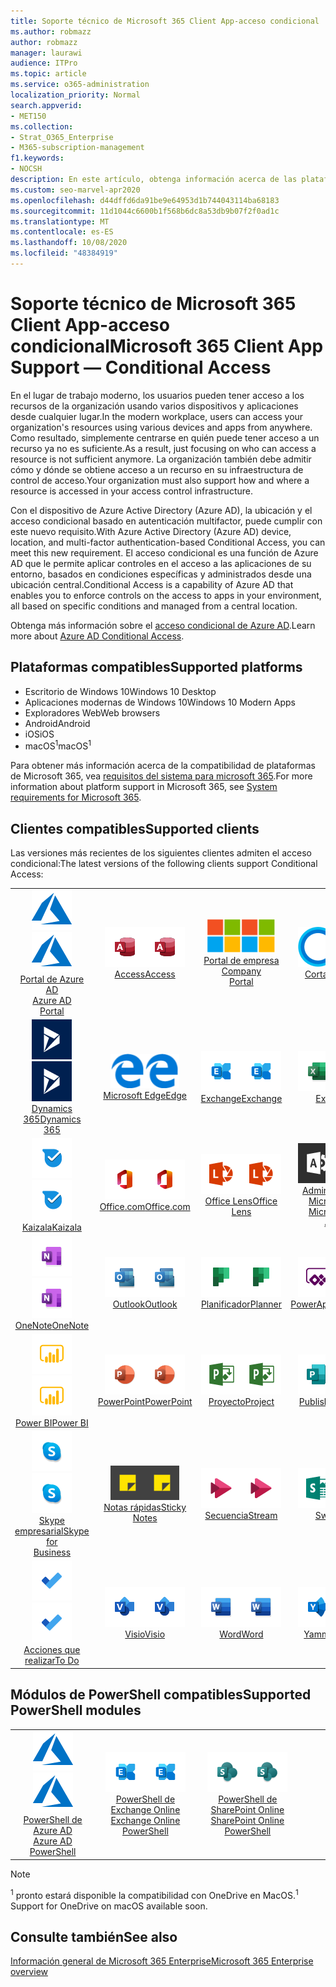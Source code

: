 ```yaml
---
title: Soporte técnico de Microsoft 365 Client App-acceso condicional
ms.author: robmazz
author: robmazz
manager: laurawi
audience: ITPro
ms.topic: article
ms.service: o365-administration
localization_priority: Normal
search.appverid:
- MET150
ms.collection:
- Strat_O365_Enterprise
- M365-subscription-management
f1.keywords:
- NOCSH
description: En este artículo, obtenga información acerca de las plataformas, los clientes y los módulos de PowerShell que admiten el acceso condicional para Microsoft 365.
ms.custom: seo-marvel-apr2020
ms.openlocfilehash: d44dffd6da91be9e64953d1b744043114ba68183
ms.sourcegitcommit: 11d1044c6600b1f568b6dc8a53db9b07f2f0ad1c
ms.translationtype: MT
ms.contentlocale: es-ES
ms.lasthandoff: 10/08/2020
ms.locfileid: "48384919"
---
```

# <a name="microsoft-365-client-app-support--conditional-access"></a><span data-ttu-id="da2d4-103">Soporte técnico de Microsoft 365 Client App-acceso condicional</span><span class="sxs-lookup"><span data-stu-id="da2d4-103">Microsoft 365 Client App Support — Conditional Access</span></span>

<span data-ttu-id="da2d4-104">En el lugar de trabajo moderno, los usuarios pueden tener acceso a los recursos de la organización usando varios dispositivos y aplicaciones desde cualquier lugar.</span><span class="sxs-lookup"><span data-stu-id="da2d4-104">In the modern workplace, users can access your organization's resources using various devices and apps from anywhere.</span></span> <span data-ttu-id="da2d4-105">Como resultado, simplemente centrarse en quién puede tener acceso a un recurso ya no es suficiente.</span><span class="sxs-lookup"><span data-stu-id="da2d4-105">As a result, just focusing on who can access a resource is not sufficient anymore.</span></span> <span data-ttu-id="da2d4-106">La organización también debe admitir cómo y dónde se obtiene acceso a un recurso en su infraestructura de control de acceso.</span><span class="sxs-lookup"><span data-stu-id="da2d4-106">Your organization must also support how and where a resource is accessed in your access control infrastructure.</span></span>

<span data-ttu-id="da2d4-107">Con el dispositivo de Azure Active Directory (Azure AD), la ubicación y el acceso condicional basado en autenticación multifactor, puede cumplir con este nuevo requisito.</span><span class="sxs-lookup"><span data-stu-id="da2d4-107">With Azure Active Directory (Azure AD) device, location, and multi-factor authentication-based Conditional Access, you can meet this new requirement.</span></span> <span data-ttu-id="da2d4-108">El acceso condicional es una función de Azure AD que le permite aplicar controles en el acceso a las aplicaciones de su entorno, basados en condiciones específicas y administrados desde una ubicación central.</span><span class="sxs-lookup"><span data-stu-id="da2d4-108">Conditional Access is a capability of Azure AD that enables you to enforce controls on the access to apps in your environment, all based on specific conditions and managed from a central location.</span></span>

<span data-ttu-id="da2d4-109">Obtenga más información sobre el [acceso condicional de Azure AD](https://docs.microsoft.com/azure/active-directory/conditional-access/).</span><span class="sxs-lookup"><span data-stu-id="da2d4-109">Learn more about [Azure AD Conditional Access](https://docs.microsoft.com/azure/active-directory/conditional-access/).</span></span>

## <a name="supported-platforms"></a><span data-ttu-id="da2d4-110">Plataformas compatibles</span><span class="sxs-lookup"><span data-stu-id="da2d4-110">Supported platforms</span></span>

 - <span data-ttu-id="da2d4-111">Escritorio de Windows 10</span><span class="sxs-lookup"><span data-stu-id="da2d4-111">Windows 10 Desktop</span></span>
 - <span data-ttu-id="da2d4-112">Aplicaciones modernas de Windows 10</span><span class="sxs-lookup"><span data-stu-id="da2d4-112">Windows 10 Modern Apps</span></span>
 - <span data-ttu-id="da2d4-113">Exploradores Web</span><span class="sxs-lookup"><span data-stu-id="da2d4-113">Web browsers</span></span>
 - <span data-ttu-id="da2d4-114">Android</span><span class="sxs-lookup"><span data-stu-id="da2d4-114">Android</span></span>
 - <span data-ttu-id="da2d4-115">iOS</span><span class="sxs-lookup"><span data-stu-id="da2d4-115">iOS</span></span>
 - <span data-ttu-id="da2d4-116">macOS<sup>1</sup></span><span class="sxs-lookup"><span data-stu-id="da2d4-116">macOS<sup>1</sup></span></span>

<span data-ttu-id="da2d4-117">Para obtener más información acerca de la compatibilidad de plataformas de Microsoft 365, vea [requisitos del sistema para microsoft 365](https://www.microsoft.com/microsoft-365/microsoft-365-and-office-resources).</span><span class="sxs-lookup"><span data-stu-id="da2d4-117">For more information about platform support in Microsoft 365, see [System requirements for Microsoft 365](https://www.microsoft.com/microsoft-365/microsoft-365-and-office-resources).</span></span>

## <a name="supported-clients"></a><span data-ttu-id="da2d4-118">Clientes compatibles</span><span class="sxs-lookup"><span data-stu-id="da2d4-118">Supported clients</span></span>

<span data-ttu-id="da2d4-119">Las versiones más recientes de los siguientes clientes admiten el acceso condicional:</span><span class="sxs-lookup"><span data-stu-id="da2d4-119">The latest versions of the following clients support Conditional Access:</span></span>

| | | | | | |
|:---:|:---:|:---:|:---:|:---:|:---:|
| <span data-ttu-id="da2d4-120">![Icono de Azure](../media/o365-azure-64x64.png)</span><span class="sxs-lookup"><span data-stu-id="da2d4-120">![Azure icon](../media/o365-azure-64x64.png)</span></span> <br> [<span data-ttu-id="da2d4-121">Portal de Azure AD <br></span><span class="sxs-lookup"><span data-stu-id="da2d4-121">Azure AD <br> Portal </span></span>](https://azure.microsoft.com/features/azure-portal/) | <span data-ttu-id="da2d4-122">![Icono de Access](../media/o365-access-64x64.png)</span><span class="sxs-lookup"><span data-stu-id="da2d4-122">![Access icon](../media/o365-access-64x64.png)</span></span> <br> [<span data-ttu-id="da2d4-123">Access</span><span class="sxs-lookup"><span data-stu-id="da2d4-123">Access</span></span>](https://products.office.com/access) | <span data-ttu-id="da2d4-124">![Icono del portal de empresa](../media/o365-microsoft-64x64.png)</span><span class="sxs-lookup"><span data-stu-id="da2d4-124">![Company portal icon](../media/o365-microsoft-64x64.png)</span></span> <br> [<span data-ttu-id="da2d4-125">Portal de empresa <br></span><span class="sxs-lookup"><span data-stu-id="da2d4-125">Company <br> Portal </span></span>](https://docs.microsoft.com/intune-user-help/sign-in-to-the-company-portal)  | <span data-ttu-id="da2d4-126">![Icono de Cortana](../media/o365-cortana-64x64.png)</span><span class="sxs-lookup"><span data-stu-id="da2d4-126">![Cortana icon](../media/o365-cortana-64x64.png)</span></span> <br> [<span data-ttu-id="da2d4-127">Cortana</span><span class="sxs-lookup"><span data-stu-id="da2d4-127">Cortana</span></span>](https://www.microsoft.com/cortana) | <span data-ttu-id="da2d4-128">![Icono de Delve](../media/o365-delve-64x64.png)</span><span class="sxs-lookup"><span data-stu-id="da2d4-128">![Delve icon](../media/o365-delve-64x64.png)</span></span> <br> [<span data-ttu-id="da2d4-129">Delve</span><span class="sxs-lookup"><span data-stu-id="da2d4-129">Delve</span></span>](https://products.office.com/business/intelligent-search) 
| <span data-ttu-id="da2d4-130">![Icono de Dynamics 365](../media/o365-dynamics365-64x64.png)</span><span class="sxs-lookup"><span data-stu-id="da2d4-130">![Dynamics 365 icon](../media/o365-dynamics365-64x64.png)</span></span> <br> [<span data-ttu-id="da2d4-131">Dynamics 365</span><span class="sxs-lookup"><span data-stu-id="da2d4-131">Dynamics 365</span></span>](https://dynamics.microsoft.com) | <span data-ttu-id="da2d4-132">![Icono de borde](../media/o365-edge-64x64.png)</span><span class="sxs-lookup"><span data-stu-id="da2d4-132">![Edge icon](../media/o365-edge-64x64.png)</span></span> <br> [<span data-ttu-id="da2d4-133">Microsoft Edge</span><span class="sxs-lookup"><span data-stu-id="da2d4-133">Edge</span></span>](https://www.microsoft.com/windows/microsoft-edge) | <span data-ttu-id="da2d4-134">![Icono de Exchange](../media/o365-exchange-64x64.png)</span><span class="sxs-lookup"><span data-stu-id="da2d4-134">![Exchange icon](../media/o365-exchange-64x64.png)</span></span> <br> [<span data-ttu-id="da2d4-135">Exchange</span><span class="sxs-lookup"><span data-stu-id="da2d4-135">Exchange</span></span>](https://products.office.com/exchange/exchange-online) | <span data-ttu-id="da2d4-136">![Icono de Excel](../media/o365-excel-64x64.png)</span><span class="sxs-lookup"><span data-stu-id="da2d4-136">![Excel icon](../media/o365-excel-64x64.png)</span></span> <br> [<span data-ttu-id="da2d4-137">Excel</span><span class="sxs-lookup"><span data-stu-id="da2d4-137">Excel</span></span>](https://products.office.com/excel) | <span data-ttu-id="da2d4-138">![Icono de formularios](../media/o365-forms-64x64.png)</span><span class="sxs-lookup"><span data-stu-id="da2d4-138">![Forms icon](../media/o365-forms-64x64.png)</span></span> <br> [<span data-ttu-id="da2d4-139">Formularios</span><span class="sxs-lookup"><span data-stu-id="da2d4-139">Forms</span></span>](https://flow.microsoft.com/connectors/shared_microsoftforms/microsoft-forms/) 
| <span data-ttu-id="da2d4-140">![Icono de Kaizala](../media/o365-kaizala-64x64.png)</span><span class="sxs-lookup"><span data-stu-id="da2d4-140">![Kaizala icon](../media/o365-kaizala-64x64.png)</span></span> <br> [<span data-ttu-id="da2d4-141">Kaizala</span><span class="sxs-lookup"><span data-stu-id="da2d4-141">Kaizala</span></span>](https://products.office.com/en/business/microsoft-kaizala) | <span data-ttu-id="da2d4-142">![Icono de Office.com](../media/o365-office-64x64.png)</span><span class="sxs-lookup"><span data-stu-id="da2d4-142">![Office.com icon](../media/o365-office-64x64.png)</span></span> <br> [<span data-ttu-id="da2d4-143">Office.com</span><span class="sxs-lookup"><span data-stu-id="da2d4-143">Office.com</span></span>](https://www.office.com/) | <span data-ttu-id="da2d4-144">![Icono de lente](../media/o365-lens-64x64.png)</span><span class="sxs-lookup"><span data-stu-id="da2d4-144">![Lens icon](../media/o365-lens-64x64.png)</span></span> <br> [<span data-ttu-id="da2d4-145">Office Lens</span><span class="sxs-lookup"><span data-stu-id="da2d4-145">Office Lens</span></span>](https://www.microsoft.com/p/office-lens/9wzdncrfj3t8?activetab=pivot%3Aoverviewtab) | <span data-ttu-id="da2d4-146">![Icono de Office 365 administrador](../media/o365-o365admin-64x64.png)</span><span class="sxs-lookup"><span data-stu-id="da2d4-146">![Office 365 Admin icon](../media/o365-o365admin-64x64.png)</span></span> <br> [<span data-ttu-id="da2d4-147">Administrador de Microsoft 365 <br></span><span class="sxs-lookup"><span data-stu-id="da2d4-147">Microsoft 365 <br> Admin</span></span>](https://products.office.com/business/manage-office-365-admin-app) | <span data-ttu-id="da2d4-148">![Icono de OneDrive para la empresa](../media/o365-OneDrive-64x64.png)</span><span class="sxs-lookup"><span data-stu-id="da2d4-148">![OneDrive for Business icon](../media/o365-OneDrive-64x64.png)</span></span> <br> [<span data-ttu-id="da2d4-149">OneDrive<sup>1</sup></span><span class="sxs-lookup"><span data-stu-id="da2d4-149">OneDrive<sup>1</sup></span></span>](https://products.office.com/onedrive-for-business/online-cloud-storage) 
| <span data-ttu-id="da2d4-150">![Icono de OneNote](../media/o365-OneNote-64x64.png)</span><span class="sxs-lookup"><span data-stu-id="da2d4-150">![OneNote icon](../media/o365-OneNote-64x64.png)</span></span> <br> [<span data-ttu-id="da2d4-151">OneNote</span><span class="sxs-lookup"><span data-stu-id="da2d4-151">OneNote</span></span>](https://products.office.com/onenote) | <span data-ttu-id="da2d4-152">![Icono de Outlook](../media/o365-outlook-64x64.png)</span><span class="sxs-lookup"><span data-stu-id="da2d4-152">![Outlook icon](../media/o365-outlook-64x64.png)</span></span> <br> [<span data-ttu-id="da2d4-153">Outlook</span><span class="sxs-lookup"><span data-stu-id="da2d4-153">Outlook</span></span>](https://products.office.com/outlook) | <span data-ttu-id="da2d4-154">![Icono de Planificador](../media/o365-planner-64x64.png)</span><span class="sxs-lookup"><span data-stu-id="da2d4-154">![Planner icon](../media/o365-planner-64x64.png)</span></span> <br> [<span data-ttu-id="da2d4-155">Planificador</span><span class="sxs-lookup"><span data-stu-id="da2d4-155">Planner</span></span>](https://products.office.com/business/task-management-software) | <span data-ttu-id="da2d4-156">![Icono de PowerApps](../media/o365-powerapps-64x64.png)</span><span class="sxs-lookup"><span data-stu-id="da2d4-156">![PowerApps icon](../media/o365-powerapps-64x64.png)</span></span> <br> [<span data-ttu-id="da2d4-157">PowerApps</span><span class="sxs-lookup"><span data-stu-id="da2d4-157">PowerApps</span></span>](https://powerapps.microsoft.com) | <span data-ttu-id="da2d4-158">![Icono de automatización de energía](../media/o365-flow-64x64.png)</span><span class="sxs-lookup"><span data-stu-id="da2d4-158">![Power Automate icon](../media/o365-flow-64x64.png)</span></span> <br> [<span data-ttu-id="da2d4-159"><br>Automatizar la alimentación</span><span class="sxs-lookup"><span data-stu-id="da2d4-159">Power <br> Automate</span></span>](https://flow.microsoft.com)
| <span data-ttu-id="da2d4-160">![Icono de PowerBI](../media/o365-powerbi-64x64.png)</span><span class="sxs-lookup"><span data-stu-id="da2d4-160">![PowerBI icon](../media/o365-powerbi-64x64.png)</span></span> <br> [<span data-ttu-id="da2d4-161">Power BI</span><span class="sxs-lookup"><span data-stu-id="da2d4-161">Power BI</span></span>](https://powerbi.microsoft.com) | <span data-ttu-id="da2d4-162">![Icono de PowerPoint](../media/o365-powerpoint-64x64.png)</span><span class="sxs-lookup"><span data-stu-id="da2d4-162">![PowerPoint icon](../media/o365-powerpoint-64x64.png)</span></span> <br> [<span data-ttu-id="da2d4-163">PowerPoint</span><span class="sxs-lookup"><span data-stu-id="da2d4-163">PowerPoint</span></span>](https://products.office.com/powerpoint) | <span data-ttu-id="da2d4-164">![Icono de proyecto](../media/o365-project-64x64.png)</span><span class="sxs-lookup"><span data-stu-id="da2d4-164">![Project icon](../media/o365-project-64x64.png)</span></span> <br> [<span data-ttu-id="da2d4-165">Proyecto</span><span class="sxs-lookup"><span data-stu-id="da2d4-165">Project</span></span>](https://products.office.com/project) | <span data-ttu-id="da2d4-166">![Icono de Publisher](../media/o365-publisher-64x64.png)</span><span class="sxs-lookup"><span data-stu-id="da2d4-166">![Publisher icon](../media/o365-publisher-64x64.png)</span></span> <br> [<span data-ttu-id="da2d4-167">Publisher</span><span class="sxs-lookup"><span data-stu-id="da2d4-167">Publisher</span></span>](https://products.office.com/publisher) | <span data-ttu-id="da2d4-168">![Icono de SharePoint](../media/o365-sharepoint-64x64.png)</span><span class="sxs-lookup"><span data-stu-id="da2d4-168">![SharePoint icon](../media/o365-sharepoint-64x64.png)</span></span> <br> [<span data-ttu-id="da2d4-169">SharePoint</span><span class="sxs-lookup"><span data-stu-id="da2d4-169">Sharepoint</span></span>](https://products.office.com/sharepoint) 
| <span data-ttu-id="da2d4-170">![Icono de Skype Empresarial](../media/o365-skypeforbusiness-64x64.png)</span><span class="sxs-lookup"><span data-stu-id="da2d4-170">![Skype for Business icon](../media/o365-skypeforbusiness-64x64.png)</span></span> <br> [<span data-ttu-id="da2d4-171">Skype <br> empresarial</span><span class="sxs-lookup"><span data-stu-id="da2d4-171">Skype for <br> Business</span></span>](https://www.skype.com/business/) | <span data-ttu-id="da2d4-172">![Icono de notas adhesivas](../media/o365-stickynotes-64x64.png)</span><span class="sxs-lookup"><span data-stu-id="da2d4-172">![Sticky Notes icon](../media/o365-stickynotes-64x64.png)</span></span> <br> [<span data-ttu-id="da2d4-173">Notas rápidas</span><span class="sxs-lookup"><span data-stu-id="da2d4-173">Sticky Notes</span></span>](https://www.microsoft.com/p/microsoft-sticky-notes/9nblggh4qghw) | <span data-ttu-id="da2d4-174">![Icono de secuencia](../media/o365-stream-64x64.png)</span><span class="sxs-lookup"><span data-stu-id="da2d4-174">![Stream icon](../media/o365-stream-64x64.png)</span></span> <br> [<span data-ttu-id="da2d4-175">Secuencia</span><span class="sxs-lookup"><span data-stu-id="da2d4-175">Stream</span></span>](https://stream.microsoft.com) | <span data-ttu-id="da2d4-176">![Icono de Sway](../media/o365-sway-64x64.png)</span><span class="sxs-lookup"><span data-stu-id="da2d4-176">![Sway icon](../media/o365-sway-64x64.png)</span></span> <br> [<span data-ttu-id="da2d4-177">Sway</span><span class="sxs-lookup"><span data-stu-id="da2d4-177">Sway</span></span>](https://sway.com) | <span data-ttu-id="da2d4-178">![Icono de Teams](../media/o365-teams-64x64.png)</span><span class="sxs-lookup"><span data-stu-id="da2d4-178">![Teams icon](../media/o365-teams-64x64.png)</span></span> <br> [<span data-ttu-id="da2d4-179">Teams</span><span class="sxs-lookup"><span data-stu-id="da2d4-179">Teams</span></span>](https://products.office.com/microsoft-teams/group-chat-software) 
| <span data-ttu-id="da2d4-180">![Icono de tareas pendientes](../media/o365-todo-64x64.png)</span><span class="sxs-lookup"><span data-stu-id="da2d4-180">![To Do icon](../media/o365-todo-64x64.png)</span></span> <br> [<span data-ttu-id="da2d4-181">Acciones que realizar</span><span class="sxs-lookup"><span data-stu-id="da2d4-181">To Do</span></span>](https://todo.microsoft.com) | <span data-ttu-id="da2d4-182">![Icono de Visio](../media/o365-visio-64x64.png)</span><span class="sxs-lookup"><span data-stu-id="da2d4-182">![Visio icon](../media/o365-visio-64x64.png)</span></span> <br> [<span data-ttu-id="da2d4-183">Visio</span><span class="sxs-lookup"><span data-stu-id="da2d4-183">Visio</span></span>](https://products.office.com/visio/flowchart-software) | <span data-ttu-id="da2d4-184">![Icono de Word](../media/o365-word-64x64.png)</span><span class="sxs-lookup"><span data-stu-id="da2d4-184">![Word icon](../media/o365-word-64x64.png)</span></span> <br> [<span data-ttu-id="da2d4-185">Word</span><span class="sxs-lookup"><span data-stu-id="da2d4-185">Word</span></span>](https://products.office.com/word) | <span data-ttu-id="da2d4-186">![Icono de Yammer](../media/o365-yammer-64x64.png)</span><span class="sxs-lookup"><span data-stu-id="da2d4-186">![Yammer icon](../media/o365-yammer-64x64.png)</span></span> <br> [<span data-ttu-id="da2d4-187">Yammer</span><span class="sxs-lookup"><span data-stu-id="da2d4-187">Yammer</span></span>](https://products.office.com/yammer/yammer-overview)

## <a name="supported-powershell-modules"></a><span data-ttu-id="da2d4-188">Módulos de PowerShell compatibles</span><span class="sxs-lookup"><span data-stu-id="da2d4-188">Supported PowerShell modules</span></span>

| | | | | | |
|:---:|:---:|:---:|:---:|:---:|:---:|
| <span data-ttu-id="da2d4-189">![Icono de Azure](../media/o365-azure-64x64.png)</span><span class="sxs-lookup"><span data-stu-id="da2d4-189">![Azure icon](../media/o365-azure-64x64.png)</span></span> <br> [<span data-ttu-id="da2d4-190">PowerShell de Azure AD <br></span><span class="sxs-lookup"><span data-stu-id="da2d4-190">Azure AD <br> PowerShell</span></span>](https://docs.microsoft.com/powershell/azure/active-directory/overview?view=azureadps-2.0) | <span data-ttu-id="da2d4-191">![Icono de Exchange](../media/o365-exchange-64x64.png)</span><span class="sxs-lookup"><span data-stu-id="da2d4-191">![Exchange icon](../media/o365-exchange-64x64.png)</span></span> <br> [<span data-ttu-id="da2d4-192">PowerShell de Exchange Online <br></span><span class="sxs-lookup"><span data-stu-id="da2d4-192">Exchange Online <br> PowerShell</span></span>](https://docs.microsoft.com/powershell/exchange/exchange-online-powershell) | <span data-ttu-id="da2d4-193">![Icono de SharePoint](../media/o365-sharepoint-64x64.png)</span><span class="sxs-lookup"><span data-stu-id="da2d4-193">![SharePoint icon](../media/o365-sharepoint-64x64.png)</span></span> <br> [<span data-ttu-id="da2d4-194">PowerShell de SharePoint Online <br></span><span class="sxs-lookup"><span data-stu-id="da2d4-194">SharePoint Online <br> PowerShell</span></span>](https://docs.microsoft.com/powershell/sharepoint/sharepoint-online/connect-sharepoint-online)

> [!NOTE]
> <span data-ttu-id="da2d4-195"><sup>1</sup> pronto estará disponible la compatibilidad con OneDrive en MacOS.</span><span class="sxs-lookup"><span data-stu-id="da2d4-195"><sup>1</sup> Support for OneDrive on macOS available soon.</span></span>

## <a name="see-also"></a><span data-ttu-id="da2d4-196">Consulte también</span><span class="sxs-lookup"><span data-stu-id="da2d4-196">See also</span></span>

[<span data-ttu-id="da2d4-197">Información general de Microsoft 365 Enterprise</span><span class="sxs-lookup"><span data-stu-id="da2d4-197">Microsoft 365 Enterprise overview</span></span>](microsoft-365-overview.md)
